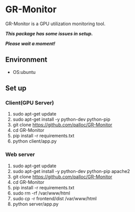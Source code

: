 # GR-Monitor
GR-Monitor is a GPU utilization monitoring tool.

***This package has some issues in setup.***

***Please wait a moment!***

## Environment
- OS:ubuntu

## Set up
### Client(GPU Server)
1. sudo apt-get update
1. sudo apt-get install -y python-dev python-pip
1. git clone https://github.com/palloc/GR-Monitor
1. cd GR-Monitor
1. pip install -r requirements.txt
1. python client/app.py

### Web server
1. sudo apt-get update
1. sudo apt-get install -y python-dev python-pip apache2
1. git clone https://github.com/palloc/GR-Monitor
1. cd GR-Monitor
1. pip install -r requirements.txt
1. sudo rm -rf /var/www/html
1. sudo cp -r frontend/dist /var/www/html
1. python server/app.py